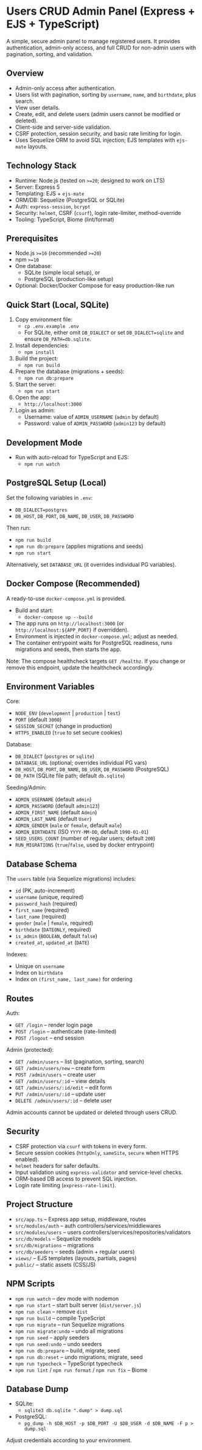 # Users CRUD Admin Panel (Express + EJS + TypeScript)

A simple, secure admin panel to manage registered users. It provides authentication, admin-only access, and full CRUD for non-admin users with pagination, sorting, and validation.

## Overview

- Admin-only access after authentication.
- Users list with pagination, sorting by `username`, `name`, and `birthdate`, plus search.
- View user details.
- Create, edit, and delete users (admin users cannot be modified or deleted).
- Client-side and server-side validation.
- CSRF protection, session security, and basic rate limiting for login.
- Uses Sequelize ORM to avoid SQL injection; EJS templates with `ejs-mate` layouts.

## Technology Stack

- Runtime: Node.js (tested on `>=20`; designed to work on LTS)
- Server: Express 5
- Templating: EJS + `ejs-mate`
- ORM/DB: Sequelize (PostgreSQL or SQLite)
- Auth: `express-session`, `bcrypt`
- Security: `helmet`, CSRF (`csurf`), login rate-limiter, method-override
- Tooling: TypeScript, Biome (lint/format)

## Prerequisites

- Node.js `>=16` (recommended `>=20`)
- npm `>=10`
- One database:
  - SQLite (simple local setup), or
  - PostgreSQL (production-like setup)
- Optional: Docker/Docker Compose for easy production-like run

## Quick Start (Local, SQLite)

1. Copy environment file:
   - `cp .env.example .env`
   - For SQLite, either omit `DB_DIALECT` or set `DB_DIALECT=sqlite` and ensure `DB_PATH=db.sqlite`.
2. Install dependencies:
   - `npm install`
3. Build the project:
   - `npm run build`
4. Prepare the database (migrations + seeds):
   - `npm run db:prepare`
5. Start the server:
   - `npm run start`
6. Open the app:
   - `http://localhost:3000`
7. Login as admin:
   - Username: value of `ADMIN_USERNAME` (`admin` by default)
   - Password: value of `ADMIN_PASSWORD` (`admin123` by default)

## Development Mode

- Run with auto-reload for TypeScript and EJS:
  - `npm run watch`

## PostgreSQL Setup (Local)

Set the following variables in `.env`:

- `DB_DIALECT=postgres`
- `DB_HOST`, `DB_PORT`, `DB_NAME`, `DB_USER`, `DB_PASSWORD`

Then run:

- `npm run build`
- `npm run db:prepare` (applies migrations and seeds)
- `npm run start`

Alternatively, set `DATABASE_URL` (it overrides individual PG variables).

## Docker Compose (Recommended)

A ready-to-use `docker-compose.yml` is provided.

- Build and start:
  - `docker-compose up --build`
- The app runs on `http://localhost:3000` (or `http://localhost:${APP_PORT}` if overridden).
- Environment is injected in `docker-compose.yml`; adjust as needed.
- The container entrypoint waits for PostgreSQL readiness, runs migrations and seeds, then starts the app.

Note: The compose healthcheck targets `GET /healthz`. If you change or remove this endpoint, update the healthcheck accordingly.

## Environment Variables

Core:

- `NODE_ENV` (`development` | `production` | `test`)
- `PORT` (default `3000`)
- `SESSION_SECRET` (change in production)
- `HTTPS_ENABLED` (`true` to set secure cookies)

Database:

- `DB_DIALECT` (`postgres` or `sqlite`)
- `DATABASE_URL` (optional; overrides individual PG vars)
- `DB_HOST`, `DB_PORT`, `DB_NAME`, `DB_USER`, `DB_PASSWORD` (PostgreSQL)
- `DB_PATH` (SQLite file path; default `db.sqlite`)

Seeding/Admin:

- `ADMIN_USERNAME` (default `admin`)
- `ADMIN_PASSWORD` (default `admin123`)
- `ADMIN_FIRST_NAME` (default `Admin`)
- `ADMIN_LAST_NAME` (default `User`)
- `ADMIN_GENDER` (`male` or `female`, default `male`)
- `ADMIN_BIRTHDATE` (ISO `YYYY-MM-DD`, default `1990-01-01`)
- `SEED_USERS_COUNT` (number of regular users; default `200`)
- `RUN_MIGRATIONS` (`true`/`false`, used by docker entrypoint)

## Database Schema

The `users` table (via Sequelize migrations) includes:

- `id` (PK, auto-increment)
- `username` (unique, required)
- `password_hash` (required)
- `first_name` (required)
- `last_name` (required)
- `gender` (`male` | `female`, required)
- `birthdate` (`DATEONLY`, required)
- `is_admin` (`BOOLEAN`, default `false`)
- `created_at`, `updated_at` (`DATE`)

Indexes:

- Unique on `username`
- Index on `birthdate`
- Index on `(first_name, last_name)` for ordering

## Routes

Auth:

- `GET /login` – render login page
- `POST /login` – authenticate (rate-limited)
- `POST /logout` – end session

Admin (protected):

- `GET /admin/users` – list (pagination, sorting, search)
- `GET /admin/users/new` – create form
- `POST /admin/users` – create user
- `GET /admin/users/:id` – view details
- `GET /admin/users/:id/edit` – edit form
- `PUT /admin/users/:id` – update user
- `DELETE /admin/users/:id` – delete user

Admin accounts cannot be updated or deleted through users CRUD.

## Security

- CSRF protection via `csurf` with tokens in every form.
- Secure session cookies (`httpOnly`, `sameSite`, `secure` when HTTPS enabled).
- `helmet` headers for safer defaults.
- Input validation using `express-validator` and service-level checks.
- ORM-based DB access to prevent SQL injection.
- Login rate limiting (`express-rate-limit`).

## Project Structure

- `src/app.ts` – Express app setup, middleware, routes
- `src/modules/auth` – auth controllers/services/middlewares
- `src/modules/users` – users controllers/services/repositories/validators
- `src/db/models` – Sequelize models
- `src/db/migrations` – migrations
- `src/db/seeders` – seeds (admin + regular users)
- `views/` – EJS templates (layouts, partials, pages)
- `public/` – static assets (CSS/JS)

## NPM Scripts

- `npm run watch` – dev mode with nodemon
- `npm run start` – start built server (`dist/server.js`)
- `npm run clean` – remove `dist`
- `npm run build` – compile TypeScript
- `npm run migrate` – run Sequelize migrations
- `npm run migrate:undo` – undo all migrations
- `npm run seed` – apply seeders
- `npm run seed:undo` – undo seeders
- `npm run db:prepare` – build, migrate, seed
- `npm run db:reset` – undo migrations, migrate, seed
- `npm run typecheck` – TypeScript typecheck
- `npm run lint` / `npm run format` / `npm run fix` – Biome

## Database Dump

- SQLite:
  - `sqlite3 db.sqlite ".dump" > dump.sql`
- PostgreSQL:
  - `pg_dump -h $DB_HOST -p $DB_PORT -U $DB_USER -d $DB_NAME -F p > dump.sql`

Adjust credentials according to your environment.
